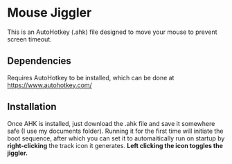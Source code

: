 # Mouse Jiggler
This is an AutoHotkey (.ahk) file designed to move your mouse to prevent screen timeout.

## Dependencies
Requires AutoHotkey to be installed, which can be done at https://www.autohotkey.com/

## Installation
Once AHK is installed, just download the .ahk file and save it somewhere safe (I use my documents folder). Running it for the first time will initiate the boot sequence, after which you can set it to automaitically run on startup by **right-clicking** the track icon it generates. **Left clicking the icon toggles the jiggler.**
